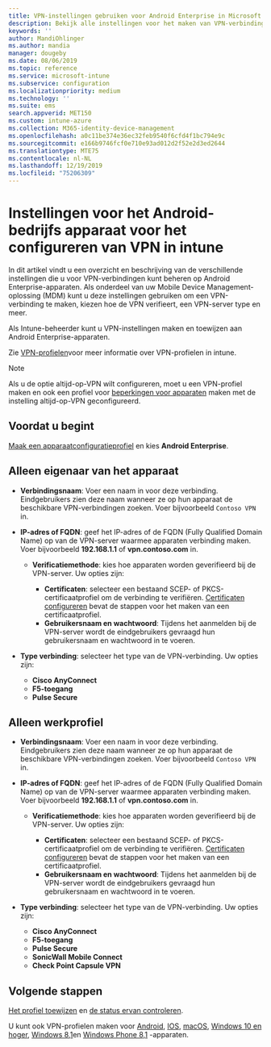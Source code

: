 ```yaml
---
title: VPN-instellingen gebruiken voor Android Enterprise in Microsoft Intune - Azure | Microsoft Docs
description: Bekijk alle instellingen voor het maken van VPN-verbindingen op Android Enter prise-apparaten in Microsoft Intune. Voer de verbindings naam, het IP-adres of de FQDN van de VPN-server in, Kies hoe gebruikers verifiëren en kies Citrix, SonicWall, Check Point capsule en Pulse Secure Connect types.
keywords: ''
author: MandiOhlinger
ms.author: mandia
manager: dougeby
ms.date: 08/06/2019
ms.topic: reference
ms.service: microsoft-intune
ms.subservice: configuration
ms.localizationpriority: medium
ms.technology: ''
ms.suite: ems
search.appverid: MET150
ms.custom: intune-azure
ms.collection: M365-identity-device-management
ms.openlocfilehash: a0c11be374e36ec32feb9540f6cfd4f1bc794e9c
ms.sourcegitcommit: e166b9746fcf0e710e93ad012d2f52e2d3ed2644
ms.translationtype: MTE75
ms.contentlocale: nl-NL
ms.lasthandoff: 12/19/2019
ms.locfileid: "75206309"
---
```

# <a name="android-enterprise-device-settings-to-configure-vpn-in-intune"></a>Instellingen voor het Android-bedrijfs apparaat voor het configureren van VPN in intune



In dit artikel vindt u een overzicht en beschrijving van de verschillende instellingen die u voor VPN-verbindingen kunt beheren op Android Enterprise-apparaten. Als onderdeel van uw Mobile Device Management-oplossing (MDM) kunt u deze instellingen gebruiken om een VPN-verbinding te maken, kiezen hoe de VPN verifieert, een VPN-server type en meer.

Als Intune-beheerder kunt u VPN-instellingen maken en toewijzen aan Android Enterprise-apparaten. 

Zie [VPN-profielen](vpn-settings-configure.md)voor meer informatie over VPN-profielen in intune.

> [!NOTE]
> Als u de optie altijd-op-VPN wilt configureren, moet u een VPN-profiel maken en ook een profiel voor [beperkingen voor apparaten](device-restrictions-android-for-work.md#connectivity) maken met de instelling altijd-op-VPN geconfigureerd.

## <a name="before-you-begin"></a>Voordat u begint

[Maak een apparaatconfiguratieprofiel](vpn-settings-configure.md#create-a-device-profile) en kies **Android Enterprise**.

## <a name="device-owner-only"></a>Alleen eigenaar van het apparaat

- **Verbindingsnaam**: Voer een naam in voor deze verbinding. Eindgebruikers zien deze naam wanneer ze op hun apparaat de beschikbare VPN-verbindingen zoeken. Voer bijvoorbeeld `Contoso VPN` in.
- **IP-adres of FQDN**: geef het IP-adres of de FQDN (Fully Qualified Domain Name) op van de VPN-server waarmee apparaten verbinding maken. Voer bijvoorbeeld **192.168.1.1** of **vpn.contoso.com** in.

  - **Verificatiemethode**: kies hoe apparaten worden geverifieerd bij de VPN-server. Uw opties zijn:
  
    - **Certificaten**: selecteer een bestaand SCEP- of PKCS-certificaatprofiel om de verbinding te verifiëren. [Certificaten configureren](../protect/certificates-configure.md) bevat de stappen voor het maken van een certificaatprofiel.
    - **Gebruikersnaam en wachtwoord**: Tijdens het aanmelden bij de VPN-server wordt de eindgebruikers gevraagd hun gebruikersnaam en wachtwoord in te voeren.

- **Type verbinding**: selecteer het type van de VPN-verbinding. Uw opties zijn:

  - **Cisco AnyConnect**
  - **F5-toegang**
  - **Pulse Secure**

## <a name="work-profile-only"></a>Alleen werkprofiel

- **Verbindingsnaam**: Voer een naam in voor deze verbinding. Eindgebruikers zien deze naam wanneer ze op hun apparaat de beschikbare VPN-verbindingen zoeken. Voer bijvoorbeeld `Contoso VPN` in.
- **IP-adres of FQDN**: geef het IP-adres of de FQDN (Fully Qualified Domain Name) op van de VPN-server waarmee apparaten verbinding maken. Voer bijvoorbeeld **192.168.1.1** of **vpn.contoso.com** in.

  - **Verificatiemethode**: kies hoe apparaten worden geverifieerd bij de VPN-server. Uw opties zijn:
  
    - **Certificaten**: selecteer een bestaand SCEP- of PKCS-certificaatprofiel om de verbinding te verifiëren. [Certificaten configureren](../protect/certificates-configure.md) bevat de stappen voor het maken van een certificaatprofiel.
    - **Gebruikersnaam en wachtwoord**: Tijdens het aanmelden bij de VPN-server wordt de eindgebruikers gevraagd hun gebruikersnaam en wachtwoord in te voeren.

- **Type verbinding**: selecteer het type van de VPN-verbinding. Uw opties zijn:

  - **Cisco AnyConnect**
  - **F5-toegang**
  - **Pulse Secure**
  - **SonicWall Mobile Connect**
  - **Check Point Capsule VPN**

## <a name="next-steps"></a>Volgende stappen

[Het profiel toewijzen](device-profile-assign.md) en [de status ervan controleren](device-profile-monitor.md).

U kunt ook VPN-profielen maken voor [Android](vpn-settings-android.md), [IOS](vpn-settings-ios.md), [macOS](vpn-settings-macos.md), [Windows 10 en hoger](vpn-settings-windows-10.md), [Windows 8,1](vpn-settings-windows-8-1.md)en [Windows Phone 8,1](vpn-settings-windows-phone-8-1.md) -apparaten.
